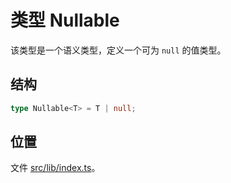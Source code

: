 # 类型 Nullable

该类型是一个语义类型，定义一个可为 `null` 的值类型。

## 结构

```ts
type Nullable<T> = T | null;
```

## 位置

文件 [src/lib/index.ts](../../../src/lib/index.ts)。
